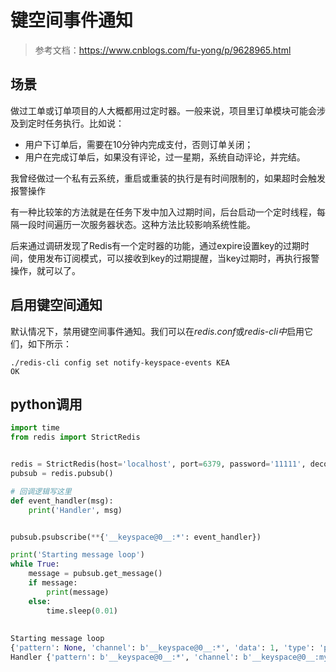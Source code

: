 # 键空间事件通知

> 参考文档：https://www.cnblogs.com/fu-yong/p/9628965.html



## 场景

做过工单或订单项目的人大概都用过定时器。一般来说，项目里订单模块可能会涉及到定时任务执行。比如说：

- 用户下订单后，需要在10分钟内完成支付，否则订单关闭；
- 用户在完成订单后，如果没有评论，过一星期，系统自动评论，并完结。

我曾经做过一个私有云系统，重启或重装的执行是有时间限制的，如果超时会触发报警操作

有一种比较笨的方法就是在任务下发中加入过期时间，后台启动一个定时线程，每隔一段时间遍历一次服务器状态。这种方法比较影响系统性能。

后来通过调研发现了Redis有一个定时器的功能，通过expire设置key的过期时间，使用发布订阅模式，可以接收到key的过期提醒，当key过期时，再执行报警操作，就可以了。



## 启用键空间通知

默认情况下，禁用键空间事件通知。我们可以在*redis.conf*或*redis-cli中*启用它们，如下所示：

~~~ shell
./redis-cli config set notify-keyspace-events KEA
OK  
~~~



## python调用

~~~ python
import time
from redis import StrictRedis


redis = StrictRedis(host='localhost', port=6379, password='11111', decode_responses=True)
pubsub = redis.pubsub()

# 回调逻辑写这里
def event_handler(msg):
    print('Handler', msg)


pubsub.psubscribe(**{'__keyspace@0__:*': event_handler})

print('Starting message loop')
while True:
    message = pubsub.get_message()
    if message:
        print(message)
    else:
        time.sleep(0.01)
        
        
Starting message loop  
{'pattern': None, 'channel': b'__keyspace@0__:*', 'data': 1, 'type': 'psubscribe'}
Handler {'pattern': b'__keyspace@0__:*', 'channel': b'__keyspace@0__:mykey', 'data': b'set', 'type': 'pmessage'} 
~~~

